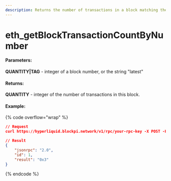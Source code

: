 ```yaml
---
description: Returns the number of transactions in a block matching the given block number.
---
```


# eth\_getBlockTransactionCountByNumber

#### **Parameters:**

**QUANTITY|TAG** - integer of a block number, or the string "latest"

#### **Returns:**

**QUANTITY** - integer of the number of transactions in this block.

#### Example:

{% code overflow="wrap" %}
```json
// Request
curl https://hyperliquid.blockpi.network/v1/rpc/your-rpc-key -X POST -H "Content-Type: application/json" --data '{"jsonrpc":"2.0","method":"eth_getBlockTransactionCountByNumber","params":["latest"],"id":1}'

// Result
{
    "jsonrpc": "2.0",
    "id": 1,
    "result": "0x3"
}
```
{% endcode %}
